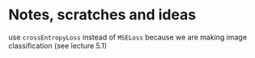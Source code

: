 # Notes, scratches and ideas

use `crossEntropyLoss` instead of `MSELoss` because we are making image classification (see lecture 5.1)